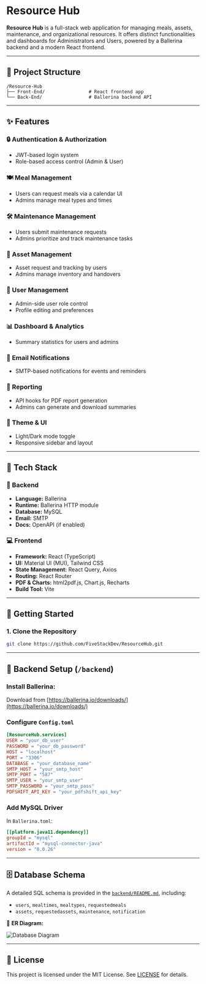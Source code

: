 # Resource Hub

**Resource Hub** is a full-stack web application for managing meals, assets, maintenance, and organizational resources. It offers distinct functionalities and dashboards for Administrators and Users, powered by a Ballerina backend and a modern React frontend.

---

## 📁 Project Structure

```
/Resource-Hub
├── Front-End/                # React frontend app
└── Back-End/                 # Ballerina backend API
```

---

## ✨ Features

### 🔒 Authentication & Authorization

* JWT-based login system
* Role-based access control (Admin & User)

### 🍽️ Meal Management

* Users can request meals via a calendar UI
* Admins manage meal types and times

### 🛠️ Maintenance Management

* Users submit maintenance requests
* Admins prioritize and track maintenance tasks

### 🧰 Asset Management

* Asset request and tracking by users
* Admins manage inventory and handovers

### 👤 User Management

* Admin-side user role control
* Profile editing and preferences

### 📊 Dashboard & Analytics

* Summary statistics for users and admins

### 📧 Email Notifications

* SMTP-based notifications for events and reminders

### 📑 Reporting

* API hooks for PDF report generation
* Admins can generate and download summaries

### 🌙 Theme & UI

* Light/Dark mode toggle
* Responsive sidebar and layout

---

## 🧪 Tech Stack

### 🔧 Backend

* **Language:** Ballerina
* **Runtime:** Ballerina HTTP module
* **Database:** MySQL
* **Email:** SMTP
* **Docs:** OpenAPI (if enabled)

### 💻 Frontend

* **Framework:** React (TypeScript)
* **UI:** Material UI (MUI), Tailwind CSS
* **State Management:** React Query, Axios
* **Routing:** React Router
* **PDF & Charts:** html2pdf.js, Chart.js, Recharts
* **Build Tool:** Vite

---

## 🚀 Getting Started

### 1. Clone the Repository

```bash
git clone https://github.com/FiveStackDev/ResourceHub.git
```

---

## 🔧 Backend Setup (`/backend`)

### Install Ballerina:

Download from [https://ballerina.io/downloads/](https://ballerina.io/downloads/)

### Configure `Config.toml`

```toml
[ResourceHub.services]
USER = "your_db_user"
PASSWORD = "your_db_password"
HOST = "localhost"
PORT = "3306"
DATABASE = "your_database_name"
SMTP_HOST = "your_smtp_host"
SMTP_PORT = "587"
SMTP_USER = "your_smtp_user"
SMTP_PASSWORD = "your_smtp_pass"
PDFSHIFT_API_KEY = "your_pdfshift_api_key"
```

### Add MySQL Driver

In `Ballerina.toml`:

```toml
[[platform.java11.dependency]]
groupId = "mysql"
artifactId = "mysql-connector-java"
version = "8.0.26"
```

---

## 🗄️ Database Schema

A detailed SQL schema is provided in the [`backend/README.md`](./backend/README.md), including:

* `users`, `mealtimes`, `mealtypes`, `requestedmeals`
* `assets`, `requestedassets`, `maintenance`, `notification`

📌 **ER Diagram:**

![Database Diagram](https://github.com/user-attachments/assets/b6e15acc-67d6-4530-a637-359ac1f70104)

---

## 📝 License

This project is licensed under the MIT License. See [LICENSE](./LICENSE) for details.


